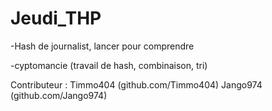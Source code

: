 # Jeudi_THP

-Hash de journalist, lancer pour comprendre

-cyptomancie (travail de hash, combinaison, tri)

Contributeur : Timmo404 (github.com/Timmo404)
               Jango974 (github.com/Jango974)
